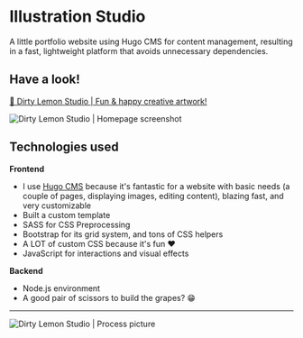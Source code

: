 # Illustration Studio

A little portfolio website using Hugo CMS for content management, resulting in a fast, lightweight platform that avoids unnecessary dependencies.

## Have a look!

[🍋 Dirty Lemon Studio | Fun & happy creative artwork!](https://dirtylemon.studio/)

![Dirty Lemon Studio | Homepage screenshot](resources/dirtylemon_screenshot.jpg)

## Technologies used
**Frontend**
- I use [Hugo CMS](https://gohugo.io/) because it's fantastic for a website with basic needs (a couple of pages, displaying images, editing content), blazing fast, and very customizable
- Built a custom template
- SASS for CSS Preprocessing 
- Bootstrap for its grid system, and tons of CSS helpers
- A LOT of custom CSS because it's fun ❤️
- JavaScript for interactions and visual effects

**Backend**
- Node.js environment
- A good pair of scissors to build the grapes? 😁

---

![Dirty Lemon Studio | Process picture](resources/dirtylemon_process-05.jpg)
